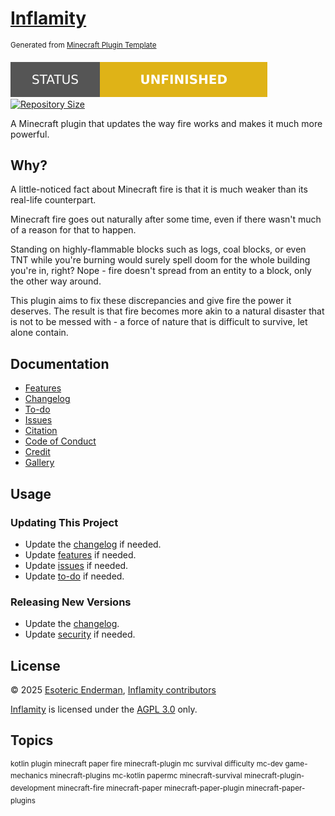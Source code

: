 # [Inflamity][modrinth]

<sup>Generated from [Minecraft Plugin Template][template]</sup>

[![Project Status: Unfinished][status]][root] [![Repository Size][size]][root]

A Minecraft plugin that updates the way fire works and makes it much more powerful.

## Why?

A little-noticed fact about Minecraft fire is that it is much weaker than its real-life counterpart.

Minecraft fire goes out naturally after some time, even if there wasn't much of a reason for that to happen.

Standing on highly-flammable blocks such as logs, coal blocks, or even TNT while you're burning would surely spell doom for the whole building you're in, right? Nope - fire doesn't spread from an entity to a block, only the other way around.

This plugin aims to fix these discrepancies and give fire the power it deserves. The result is that fire becomes more akin to a natural disaster that is not to be messed with - a force of nature that is difficult to survive, let alone contain.

## Documentation

- [Features][features]
- [Changelog][changelog]
- [To-do][ideas]
- [Issues][issues]
- [Citation][citation]
- [Code of Conduct][conduct]
- [Credit][credit]
- [Gallery][gallery]

## Usage

### Updating This Project

- Update the [changelog][changelog] if needed.
- Update [features][features] if needed.
- Update [issues][issues] if needed.
- Update [to-do][ideas] if needed.

### Releasing New Versions

- Update the [changelog][changelog].
- Update [security][security] if needed.

## License

&copy; 2025 [Esoteric Enderman][author-website], [Inflamity contributors][contributors]

[Inflamity][root] is licensed under the [AGPL 3.0][license] only.

## Topics

<sup>kotlin plugin minecraft paper fire minecraft-plugin mc survival difficulty mc-dev game-mechanics minecraft-plugins mc-kotlin papermc minecraft-survival minecraft-plugin-development minecraft-fire minecraft-paper minecraft-paper-plugin minecraft-paper-plugins</sup>

<!-- Link aliases -->

[root]: /

<!-- Links -->

<!-- Credit -->

<!-- This project -->

[author-website]: https://enderman.dev
[contributors]: https://github.com/esotericenderman/inflamity/graphs/contributors

[modrinth]: https://modrinth.com/plugin/inflamity

<!-- Template -->

[template]: https://github.com/esoterictemplates/minecraft-plugin-template

<!-- Files -->

[changelog]: ./CHANGELOG.md
[issues]: ./ISSUES.md
[features]: features/FEATURES.md
[ideas]: ./TODO.md
[citation]: ../CITATION.cff
[conduct]: ./CODE_OF_CONDUCT.md
[security]: ./SECURITY.md
[credit]: ./CREDIT.md
[gallery]: ./GALLERY.md

<!-- Licenses -->

[license]: /LICENSE

<!-- Badges -->

[status]: ./assets/images/badges/status/unfinished.svg
[size]: https://img.shields.io/github/repo-size/esotericenderman/inflamity?style=for-the-badge&logo=git&label=Repository%20size
